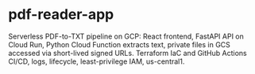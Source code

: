 # pdf-reader-app
Serverless PDF-to-TXT pipeline on GCP: React frontend, FastAPI API on Cloud Run, Python Cloud Function extracts text, private files in GCS accessed via short-lived signed URLs. Terraform IaC and GitHub Actions CI/CD, logs, lifecycle, least-privilege IAM, us-central1.
